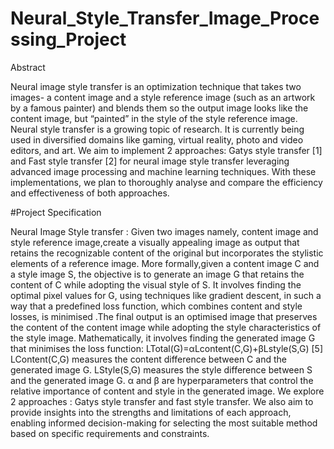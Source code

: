 # Neural_Style_Transfer_Image_Processing_Project
Abstract

 Neural image style transfer is an optimization technique that takes two images- a content image and a
 style reference image (such as an artwork by a famous painter) and blends them so the output image
 looks like the content image, but “painted” in the style of the style reference image. Neural style
 transfer is a growing topic of research. It is currently being used in diversified domains like gaming,
 virtual reality, photo and video editors, and art. We aim to implement 2 approaches: Gatys style
 transfer [1] and Fast style transfer [2] for neural image style transfer leveraging advanced image
 processing and machine learning techniques. With these implementations, we plan to thoroughly
 analyse and compare the efficiency and effectiveness of both approaches.
 
 #Project Specification
 
 Neural Image Style transfer : Given two images namely, content image and style reference
 image,create a visually appealing image as output that retains the recognizable content of the original
 but incorporates the stylistic elements of a reference image. More formally,given a content image C
 and a style image S, the objective is to generate an image G that retains the content of C while
 adopting the visual style of S. It involves finding the optimal pixel values for G, using techniques like
 gradient descent, in such a way that a predefined loss function, which combines content and style
 losses, is minimised .The final output is an optimised image that preserves the content of the content
 image while adopting the style characteristics of the style image.
 Mathematically, it involves finding the generated image G that minimises the loss function:
 LTotal(G)=αLcontent(C,G)+βLstyle(S,G) [5]
 LContent(C,G) measures the content difference between C and the generated image G.
 LStyle(S,G) measures the style difference between S and the generated image G.
 α and β are hyperparameters that control the relative importance of content and style in the generated
 image.
 We explore 2 approaches : Gatys style transfer and fast style transfer. We also aim to provide insights
 into the strengths and limitations of each approach, enabling informed decision-making for selecting
 the most suitable method based on specific requirements and constraints.
